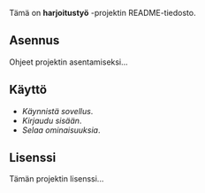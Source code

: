 Tämä on **harjoitustyö** -projektin README-tiedosto. 
## Asennus

Ohjeet projektin asentamiseksi...

## Käyttö

- *Käynnistä sovellus*.
- *Kirjaudu sisään*.
- *Selaa ominaisuuksia*.

## Lisenssi

Tämän projektin lisenssi...

